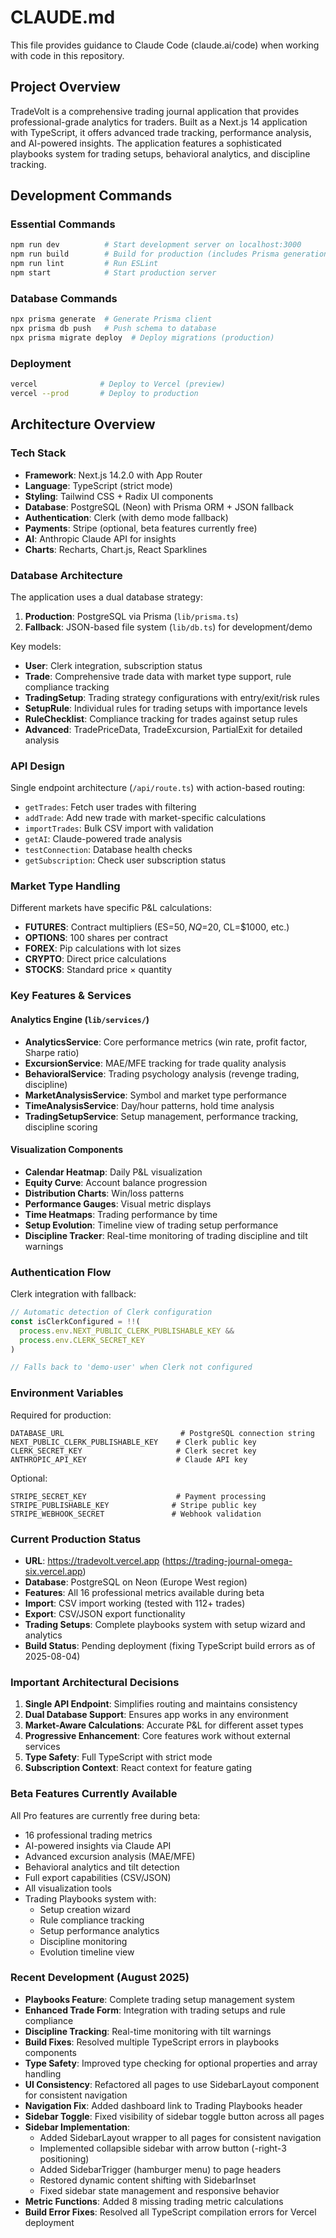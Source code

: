 # CLAUDE.md

This file provides guidance to Claude Code (claude.ai/code) when working with code in this repository.

## Project Overview

TradeVolt is a comprehensive trading journal application that provides professional-grade analytics for traders. Built as a Next.js 14 application with TypeScript, it offers advanced trade tracking, performance analysis, and AI-powered insights. The application features a sophisticated playbooks system for trading setups, behavioral analytics, and discipline tracking.

## Development Commands

### Essential Commands
```bash
npm run dev          # Start development server on localhost:3000
npm run build        # Build for production (includes Prisma generation and DB push)
npm run lint         # Run ESLint
npm start            # Start production server
```

### Database Commands
```bash
npx prisma generate  # Generate Prisma client
npx prisma db push   # Push schema to database
npx prisma migrate deploy  # Deploy migrations (production)
```

### Deployment
```bash
vercel              # Deploy to Vercel (preview)
vercel --prod       # Deploy to production
```

## Architecture Overview

### Tech Stack
- **Framework**: Next.js 14.2.0 with App Router
- **Language**: TypeScript (strict mode)
- **Styling**: Tailwind CSS + Radix UI components
- **Database**: PostgreSQL (Neon) with Prisma ORM + JSON fallback
- **Authentication**: Clerk (with demo mode fallback)
- **Payments**: Stripe (optional, beta features currently free)
- **AI**: Anthropic Claude API for insights
- **Charts**: Recharts, Chart.js, React Sparklines

### Database Architecture

The application uses a dual database strategy:
1. **Production**: PostgreSQL via Prisma (`lib/prisma.ts`)
2. **Fallback**: JSON-based file system (`lib/db.ts`) for development/demo

Key models:
- **User**: Clerk integration, subscription status
- **Trade**: Comprehensive trade data with market type support, rule compliance tracking
- **TradingSetup**: Trading strategy configurations with entry/exit/risk rules
- **SetupRule**: Individual rules for trading setups with importance levels
- **RuleChecklist**: Compliance tracking for trades against setup rules
- **Advanced**: TradePriceData, TradeExcursion, PartialExit for detailed analysis

### API Design

Single endpoint architecture (`/api/route.ts`) with action-based routing:
- `getTrades`: Fetch user trades with filtering
- `addTrade`: Add new trade with market-specific calculations
- `importTrades`: Bulk CSV import with validation
- `getAI`: Claude-powered trade analysis
- `testConnection`: Database health checks
- `getSubscription`: Check user subscription status

### Market Type Handling

Different markets have specific P&L calculations:
- **FUTURES**: Contract multipliers (ES=$50, NQ=$20, CL=$1000, etc.)
- **OPTIONS**: 100 shares per contract
- **FOREX**: Pip calculations with lot sizes
- **CRYPTO**: Direct price calculations
- **STOCKS**: Standard price × quantity

### Key Features & Services

#### Analytics Engine (`lib/services/`)
- **AnalyticsService**: Core performance metrics (win rate, profit factor, Sharpe ratio)
- **ExcursionService**: MAE/MFE tracking for trade quality analysis
- **BehavioralService**: Trading psychology analysis (revenge trading, discipline)
- **MarketAnalysisService**: Symbol and market type performance
- **TimeAnalysisService**: Day/hour patterns, hold time analysis
- **TradingSetupService**: Setup management, performance tracking, discipline scoring

#### Visualization Components
- **Calendar Heatmap**: Daily P&L visualization
- **Equity Curve**: Account balance progression
- **Distribution Charts**: Win/loss patterns
- **Performance Gauges**: Visual metric displays
- **Time Heatmaps**: Trading performance by time
- **Setup Evolution**: Timeline view of trading setup performance
- **Discipline Tracker**: Real-time monitoring of trading discipline and tilt warnings

### Authentication Flow

Clerk integration with fallback:
```typescript
// Automatic detection of Clerk configuration
const isClerkConfigured = !!(
  process.env.NEXT_PUBLIC_CLERK_PUBLISHABLE_KEY &&
  process.env.CLERK_SECRET_KEY
)

// Falls back to 'demo-user' when Clerk not configured
```

### Environment Variables

Required for production:
```env
DATABASE_URL                          # PostgreSQL connection string
NEXT_PUBLIC_CLERK_PUBLISHABLE_KEY    # Clerk public key
CLERK_SECRET_KEY                     # Clerk secret key
ANTHROPIC_API_KEY                    # Claude API key
```

Optional:
```env
STRIPE_SECRET_KEY                    # Payment processing
STRIPE_PUBLISHABLE_KEY              # Stripe public key
STRIPE_WEBHOOK_SECRET               # Webhook validation
```

### Current Production Status

- **URL**: https://tradevolt.vercel.app (https://trading-journal-omega-six.vercel.app)
- **Database**: PostgreSQL on Neon (Europe West region)
- **Features**: All 16 professional metrics available during beta
- **Import**: CSV import working (tested with 112+ trades)
- **Export**: CSV/JSON export functionality
- **Trading Setups**: Complete playbooks system with setup wizard and analytics
- **Build Status**: Pending deployment (fixing TypeScript build errors as of 2025-08-04)

### Important Architectural Decisions

1. **Single API Endpoint**: Simplifies routing and maintains consistency
2. **Dual Database Support**: Ensures app works in any environment
3. **Market-Aware Calculations**: Accurate P&L for different asset types
4. **Progressive Enhancement**: Core features work without external services
5. **Type Safety**: Full TypeScript with strict mode
6. **Subscription Context**: React context for feature gating

### Beta Features Currently Available

All Pro features are currently free during beta:
- 16 professional trading metrics
- AI-powered insights via Claude API
- Advanced excursion analysis (MAE/MFE)
- Behavioral analytics and tilt detection
- Full export capabilities (CSV/JSON)
- All visualization tools
- Trading Playbooks system with:
  - Setup creation wizard
  - Rule compliance tracking
  - Setup performance analytics
  - Discipline monitoring
  - Evolution timeline view

### Recent Development (August 2025)

- **Playbooks Feature**: Complete trading setup management system
- **Enhanced Trade Form**: Integration with trading setups and rule compliance
- **Discipline Tracking**: Real-time monitoring with tilt warnings
- **Build Fixes**: Resolved multiple TypeScript errors in playbooks components
- **Type Safety**: Improved type checking for optional properties and array handling
- **UI Consistency**: Refactored all pages to use SidebarLayout component for consistent navigation
- **Navigation Fix**: Added dashboard link to Trading Playbooks header
- **Sidebar Toggle**: Fixed visibility of sidebar toggle button across all pages
- **Sidebar Implementation**: 
  - Added SidebarLayout wrapper to all pages for consistent navigation
  - Implemented collapsible sidebar with arrow button (-right-3 positioning)
  - Added SidebarTrigger (hamburger menu) to page headers
  - Restored dynamic content shifting with SidebarInset
  - Fixed sidebar state management and responsive behavior
- **Metric Functions**: Added 8 missing trading metric calculations
- **Build Error Fixes**: Resolved all TypeScript compilation errors for Vercel deployment